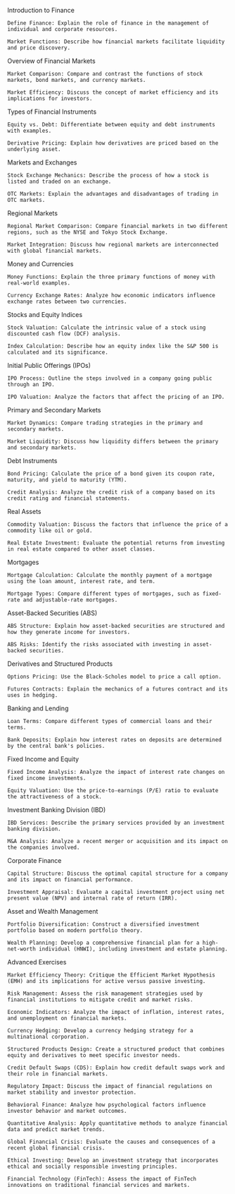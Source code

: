 Introduction to Finance

    Define Finance: Explain the role of finance in the management of individual and corporate resources.

    Market Functions: Describe how financial markets facilitate liquidity and price discovery.

Overview of Financial Markets

    Market Comparison: Compare and contrast the functions of stock markets, bond markets, and currency markets.

    Market Efficiency: Discuss the concept of market efficiency and its implications for investors.

Types of Financial Instruments

    Equity vs. Debt: Differentiate between equity and debt instruments with examples.

    Derivative Pricing: Explain how derivatives are priced based on the underlying asset.

Markets and Exchanges

    Stock Exchange Mechanics: Describe the process of how a stock is listed and traded on an exchange.

    OTC Markets: Explain the advantages and disadvantages of trading in OTC markets.

Regional Markets

    Regional Market Comparison: Compare financial markets in two different regions, such as the NYSE and Tokyo Stock Exchange.

    Market Integration: Discuss how regional markets are interconnected with global financial markets.

Money and Currencies

    Money Functions: Explain the three primary functions of money with real-world examples.

    Currency Exchange Rates: Analyze how economic indicators influence exchange rates between two currencies.

Stocks and Equity Indices

    Stock Valuation: Calculate the intrinsic value of a stock using discounted cash flow (DCF) analysis.

    Index Calculation: Describe how an equity index like the S&P 500 is calculated and its significance.

Initial Public Offerings (IPOs)

    IPO Process: Outline the steps involved in a company going public through an IPO.

    IPO Valuation: Analyze the factors that affect the pricing of an IPO.

Primary and Secondary Markets

    Market Dynamics: Compare trading strategies in the primary and secondary markets.

    Market Liquidity: Discuss how liquidity differs between the primary and secondary markets.

Debt Instruments

    Bond Pricing: Calculate the price of a bond given its coupon rate, maturity, and yield to maturity (YTM).

    Credit Analysis: Analyze the credit risk of a company based on its credit rating and financial statements.

Real Assets

    Commodity Valuation: Discuss the factors that influence the price of a commodity like oil or gold.

    Real Estate Investment: Evaluate the potential returns from investing in real estate compared to other asset classes.

Mortgages

    Mortgage Calculation: Calculate the monthly payment of a mortgage using the loan amount, interest rate, and term.

    Mortgage Types: Compare different types of mortgages, such as fixed-rate and adjustable-rate mortgages.

Asset-Backed Securities (ABS)

    ABS Structure: Explain how asset-backed securities are structured and how they generate income for investors.

    ABS Risks: Identify the risks associated with investing in asset-backed securities.

Derivatives and Structured Products

    Options Pricing: Use the Black-Scholes model to price a call option.

    Futures Contracts: Explain the mechanics of a futures contract and its uses in hedging.

Banking and Lending

    Loan Terms: Compare different types of commercial loans and their terms.

    Bank Deposits: Explain how interest rates on deposits are determined by the central bank's policies.

Fixed Income and Equity

    Fixed Income Analysis: Analyze the impact of interest rate changes on fixed income investments.

    Equity Valuation: Use the price-to-earnings (P/E) ratio to evaluate the attractiveness of a stock.

Investment Banking Division (IBD)

    IBD Services: Describe the primary services provided by an investment banking division.

    M&A Analysis: Analyze a recent merger or acquisition and its impact on the companies involved.

Corporate Finance

    Capital Structure: Discuss the optimal capital structure for a company and its impact on financial performance.

    Investment Appraisal: Evaluate a capital investment project using net present value (NPV) and internal rate of return (IRR).

Asset and Wealth Management

    Portfolio Diversification: Construct a diversified investment portfolio based on modern portfolio theory.

    Wealth Planning: Develop a comprehensive financial plan for a high-net-worth individual (HNWI), including investment and estate planning.

Advanced Exercises

    Market Efficiency Theory: Critique the Efficient Market Hypothesis (EMH) and its implications for active versus passive investing.

    Risk Management: Assess the risk management strategies used by financial institutions to mitigate credit and market risks.

    Economic Indicators: Analyze the impact of inflation, interest rates, and unemployment on financial markets.

    Currency Hedging: Develop a currency hedging strategy for a multinational corporation.

    Structured Products Design: Create a structured product that combines equity and derivatives to meet specific investor needs.

    Credit Default Swaps (CDS): Explain how credit default swaps work and their role in financial markets.

    Regulatory Impact: Discuss the impact of financial regulations on market stability and investor protection.

    Behavioral Finance: Analyze how psychological factors influence investor behavior and market outcomes.

    Quantitative Analysis: Apply quantitative methods to analyze financial data and predict market trends.

    Global Financial Crisis: Evaluate the causes and consequences of a recent global financial crisis.

    Ethical Investing: Develop an investment strategy that incorporates ethical and socially responsible investing principles.

    Financial Technology (FinTech): Assess the impact of FinTech innovations on traditional financial services and markets.
